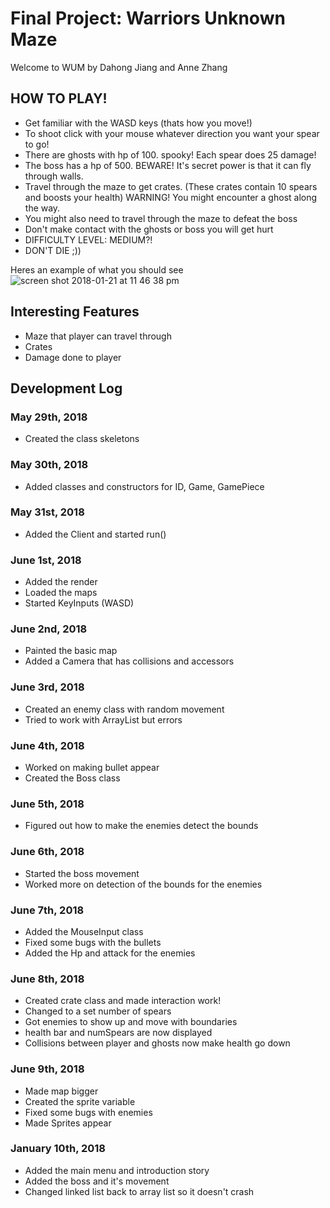 # <b> Final Project: Warriors Unknown Maze </b>
Welcome to WUM by Dahong Jiang and Anne Zhang
## HOW TO PLAY!
* Get familiar with the WASD keys (thats how you move!)
* To shoot click with your mouse whatever direction you want your spear to go! 
* There are ghosts with hp of 100. spooky! Each spear does 25 damage! 
* The boss has a hp of 500. BEWARE! It's secret power is that it can fly through walls. 
* Travel through the maze to get crates. (These crates contain 10 spears and boosts your health) WARNING! You might encounter a ghost along the way. 
* You might also need to travel through the maze to defeat the boss
* Don't make contact with the ghosts or boss you will get hurt
* DIFFICULTY LEVEL: MEDIUM?!
* DON'T DIE ;))

Heres an example of what you should see
![screen shot 2018-01-21 at 11 46 38 pm](https://user-images.githubusercontent.com/33818024/35205765-c022ad9a-ff05-11e7-9461-5d58df0dc3a2.png)

## Interesting Features
* Maze that player can travel through 
* Crates
* Damage done to player

## Development Log
### May 29th, 2018
* Created the class skeletons
### May 30th, 2018
* Added classes and constructors for ID, Game, GamePiece
### May 31st, 2018
* Added the Client and started run()
### June 1st, 2018
* Added the render
* Loaded the maps
* Started KeyInputs (WASD)
### June 2nd, 2018
* Painted the basic map
* Added a Camera that has collisions and accessors
### June 3rd, 2018
* Created an enemy class with random movement
* Tried to work with ArrayList but errors
### June 4th, 2018
* Worked on making bullet appear
* Created the Boss class
### June 5th, 2018
* Figured out how to make the enemies detect the bounds
### June 6th, 2018
* Started the boss movement
* Worked more on detection of the bounds for the enemies
### June 7th, 2018
* Added the MouseInput class
* Fixed some bugs with the bullets
* Added the Hp and attack for the enemies
### June 8th, 2018
* Created crate class and made interaction work!
* Changed to a set number of spears
* Got enemies to show up and move with boundaries
* health bar and numSpears are now displayed
* Collisions between player and ghosts now make health go down
### June 9th, 2018
* Made map bigger
* Created the sprite variable
* Fixed some bugs with enemies
* Made Sprites appear
### January 10th, 2018
* Added the main menu and introduction story
* Added the boss and it's movement
* Changed linked list back to array list so it doesn't crash


